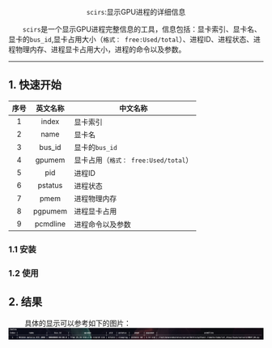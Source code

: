 <p align="center"><code>scirs</code>:显示GPU进程的详细信息</p>

&emsp;&emsp;<code>scirs</code>是一个显示GPU进程完整信息的工具，信息包括：显卡索引、显卡名、显卡的`bus_id`,显卡占用大小（`格式： free:Used/total`）、进程ID、进程状态、进程物理内存、进程显卡占用大小，进程的命令以及参数。

***

## 1. 快速开始

序号|英文名称|中文名称|
:---:|:---:|---|
1|index|显卡索引
2|name|显卡名
3|bus_id| 显卡的`bus_id`
4|gpumem | 显卡占用（`格式： free:Used/total`）
5|pid | 进程ID
6|pstatus | 进程状态
7|pmem | 进程物理内存
8|pgpumem | 进程显卡占用
9|pcmdline | 进程命令以及参数
### 1.1 安装

### 1.2 使用

## 2. 结果

&emsp;&emsp; 具体的显示可以参考如下的图片：
![alt text](docs/imgs/image.png)
